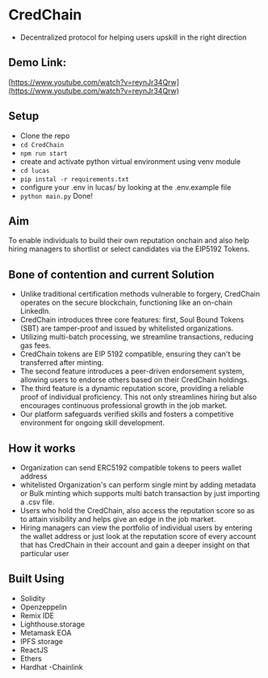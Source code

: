 # CredChain
  - Decentralized protocol for helping users upskill in the right direction

## Demo Link:
[https://www.youtube.com/watch?v=reynJr34Qrw](https://www.youtube.com/watch?v=reynJr34Qrw)

## Setup
- Clone the repo
- `cd CredChain`
- `npm run start`
- create and activate python virtual environment using venv module
- `cd lucas`
- `pip instal -r requirements.txt`
- configure your .env in lucas/ by looking at the .env.example file
- `python main.py`
Done!

## Aim

To enable individuals to build their own reputation onchain and also help hiring managers to shortlist or select candidates via the EIP5192 Tokens.

## Bone of contention and current Solution

  - Unlike traditional certification methods vulnerable to forgery, 
CredChain operates on the secure blockchain, functioning like an on-chain LinkedIn. 
  - CredChain introduces three core features: first, Soul Bound Tokens (SBT) are tamper-proof and issued by whitelisted organizations. 
  - Utilizing multi-batch processing, we streamline transactions, reducing gas fees. 
  - CredChain tokens are EIP 5192 compatible, ensuring they can't be transferred after minting. 
  - The second feature introduces a peer-driven endorsement system, allowing users to endorse others based on their CredChain holdings. 
  - The third feature is a dynamic reputation score, providing a reliable proof of individual proficiency. This not only streamlines hiring but also encourages continuous professional growth in the job market.
  - Our platform safeguards verified skills and fosters a competitive environment for ongoing skill development.

## How it works
  - Organization can send ERC5192 compatible tokens to peers wallet address
  - whitelisted Organization's can perform single mint by adding metadata or Bulk minting which supports multi batch transaction by just importing a .csv file.
  - Users who hold the CredChain, also access the reputation score so as to attain visibility and helps give an edge in the job market.
  - Hiring managers can view the portfolio of individual users by entering the wallet address or just look at the reputation score of every account that has CredChain in their account and gain a deeper insight on that particular user


## Built Using  
  - Solidity
  - Openzeppelin
  - Remix IDE
  - Lighthouse.storage
  - Metamask EOA
  - IPFS storage
  - ReactJS
  - Ethers
  - Hardhat
  -Chainlink
